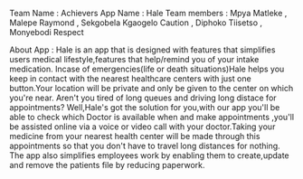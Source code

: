 Team Name : Achievers
App Name : Hale
Team members : Mpya Matleke , Malepe Raymond ,
Sekgobela Kgaogelo Caution ,
Diphoko Tiisetso , Monyebodi Respect

About App : Hale is an app that is designed with features that simplifies users medical lifestyle,features that help/remind you of your intake medication. Incase of emergencies(life or death situations)Hale helps you keep in contact with the nearest healthcare centers with just one button.Your location will be private and only be given to the center on which you're near. Aren't you tired of long queues and driving long distace for appointments? Well,Hale's got the solution for you,with our app you'll be able to check which Doctor is available when and make appointments ,you'll be assisted online via a voice or video call with your doctor.Taking your medicine from your nearest health center will be made through this appointments so that you don't have to travel long distances for nothing. The app also simplifies employees work by enabling them to create,update and remove the patients file by reducing paperwork.
